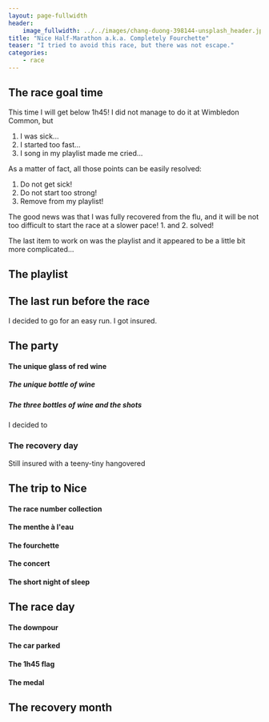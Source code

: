 ```yaml
---
layout: page-fullwidth
header:
    image_fullwidth: ../../images/chang-duong-398144-unsplash_header.jpg
title: "Nice Half-Marathon a.k.a. Completely Fourchette"
teaser: "I tried to avoid this race, but there was not escape."
categories:
    - race
---
```


## The race goal time

This time I will get below 1h45! I did not manage to do it at Wimbledon Common, but 

   1. I was sick...
   2. I started too fast...
   3. I song in my playlist made me cried...

As a matter of fact, all those points can be easily resolved:

   1. Do not get sick!
   2. Do not start too strong!
   3. Remove from my playlist!

The good news was that I was fully recovered from the flu, and it will be not too difficult 
to start the race at a slower pace! 1. and 2. solved! 

The last item to work on was the playlist and it appeared to be a little bit more complicated...  

## The playlist


## The last run before the race
I decided to go for an easy run.
I got insured. 


## The party

#### The unique glass of red wine

##### The unique bottle of wine

##### The three bottles of wine and the shots

I decided to 

### The recovery day
Still insured with a teeny-tiny hangovered 


## The trip to Nice

#### The race number collection

#### The menthe à l'eau

#### The fourchette

#### The concert

#### The short night of sleep

## The race day

#### The downpour

#### The car parked

#### The 1h45 flag

#### The medal

## The recovery month
